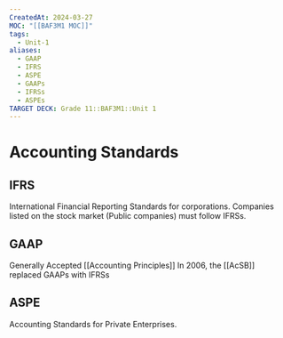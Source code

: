 ```yaml
---
CreatedAt: 2024-03-27
MOC: "[[BAF3M1 MOC]]"
tags:
  - Unit-1
aliases:
  - GAAP
  - IFRS
  - ASPE
  - GAAPs
  - IFRSs
  - ASPEs
TARGET DECK: Grade 11::BAF3M1::Unit 1
---
```

# Accounting Standards

## IFRS
International Financial Reporting Standards for corporations.
Companies listed on the stock market (Public companies) must follow IFRSs.


## GAAP
Generally Accepted [[Accounting Principles]]
In 2006, the [[AcSB]] replaced GAAPs with IFRSs


## ASPE
Accounting Standards for Private Enterprises.


